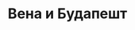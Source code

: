 ---
title: Вена и Будапешт
description: Путешествие в Вену (Австрия) и Будапешт (Венгрия) в апреле 2011 г.
featured: false
---